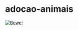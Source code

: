 # adocao-animais
[![Bower](https://img.shields.io/bower/l/django)](https://github.com/ricardoramospereira/vagas_emprego/blob/main/LICENSE)
